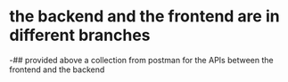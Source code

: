 # the backend and the frontend are in different branches 

-## provided above a collection from postman for the APIs between the frontend and the backend 
